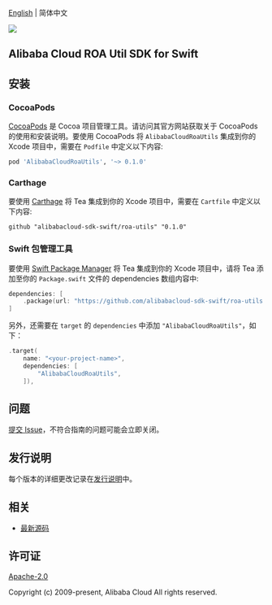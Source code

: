 [English](README.md) | 简体中文

![](https://aliyunsdk-pages.alicdn.com/icons/AlibabaCloud.svg)

## Alibaba Cloud ROA Util SDK for Swift

## 安装

### CocoaPods

[CocoaPods](https://cocoapods.org) 是 Cocoa 项目管理工具。请访问其官方网站获取关于 CocoaPods 的使用和安装说明。要使用 CocoaPods 将 `AlibabaCloudRoaUtils` 集成到你的 Xcode 项目中，需要在 `Podfile` 中定义以下内容:

```ruby
pod 'AlibabaCloudRoaUtils', '~> 0.1.0'
```

### Carthage

要使用 [Carthage](https://github.com/Carthage/Carthage) 将 Tea 集成到你的 Xcode 项目中，需要在 `Cartfile` 中定义以下内容:

```ogdl
github "alibabacloud-sdk-swift/roa-utils" "0.1.0"
```

### Swift 包管理工具

要使用 [Swift Package Manager](https://swift.org/package-manager/) 将 Tea 集成到你的 Xcode 项目中，请将 Tea 添加至你的 `Package.swift` 文件的 dependencies 数组内容中:

```swift
dependencies: [
    .package(url: "https://github.com/alibabacloud-sdk-swift/roa-utils.git", from: "0.1.0")
]
```

另外，还需要在 `target` 的 `dependencies` 中添加 `"AlibabaCloudRoaUtils"`，如下：

```swift
.target(
    name: "<your-project-name>",
    dependencies: [
        "AlibabaCloudRoaUtils",
    ]),
```


## 问题

[提交 Issue](https://github.com/aliyun/tea-roa-util/issues/new)，不符合指南的问题可能会立即关闭。

## 发行说明

每个版本的详细更改记录在[发行说明](./ChangeLog.txt)中。

## 相关

* [最新源码](https://github.com/aliyun/tea-roa-util)

## 许可证

[Apache-2.0](http://www.apache.org/licenses/LICENSE-2.0)

Copyright (c) 2009-present, Alibaba Cloud All rights reserved.
